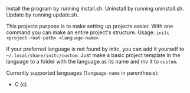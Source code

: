 Install the program by running install.sh.
Uninstall by running uninstall.sh.
Update by running update.sh.

This projects purpose is to make setting up projects easier. With one command you can make an entire project's structure.
Usage: `initc <project-root-path> <language-name>`

If your preferred language is not found by initc, you can add it yourself to `~/.local/share/initc/custom`. Just make a basic project template in the language to a folder with the language as its name and mv it to `custom`.

Currently supported languages (`language-name` in parenthesis):
- C (c)

